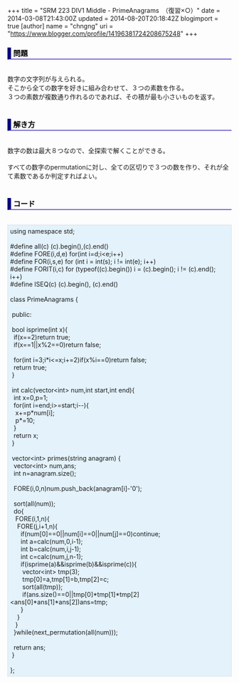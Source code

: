+++
title = "SRM 223 DIV1 Middle - PrimeAnagrams　（復習×○）"
date = 2014-03-08T21:43:00Z
updated = 2014-08-20T20:18:42Z
blogimport = true 
[author]
	name = "chngng"
	uri = "https://www.blogger.com/profile/14196381724208675248"
+++

<div dir="ltr" style="text-align: left;" trbidi="on"><h3 style="border-bottom: 2px solid slateblue; border-left: 8px solid navy; color: black; padding: 0px 0px 1px 5px;">問題 </h3><br />数字の文字列が与えられる。<br />そこから全ての数字を好きに組み合わせて、３つの素数を作る。<br />３つの素数が複数通り作れるのであれば、その積が最も小さいものを返す。<br /><br /><h3 style="border-bottom: 2px solid slateblue; border-left: 8px solid navy; color: black; padding: 0px 0px 1px 5px;">解き方 </h3><br />数字の数は最大８つなので、全探索で解くことができる。<br /><br />すべての数字のpermutationに対し、全ての区切りで３つの数を作り、それが全て素数であるか判定すればよい。<br /><br /><h3 style="border-bottom: 2px solid slateblue; border-left: 8px solid navy; color: black; padding: 0px 0px 1px 5px;">コード </h3><br /><div style="background-color: #e3f2fb; border: 1px dotted #CCCCCC; padding: 5px;">using namespace std;<br /><br />#define all(c) (c).begin(),(c).end()<br />#define FORE(i,d,e) for(int i=d;i&lt;e;i++)<br />#define FOR(i,s,e) for (int i = int(s); i != int(e); i++)<br />#define FORIT(i,c) for (typeof((c).begin()) i = (c).begin(); i != (c).end(); i++)<br />#define ISEQ(c) (c).begin(), (c).end()<br /><br />class PrimeAnagrams {<br /><br /><span class="Apple-tab-span" style="white-space: pre;"> </span>public:<br /><br /><span class="Apple-tab-span" style="white-space: pre;"> </span>bool isprime(int x){<br /><span class="Apple-tab-span" style="white-space: pre;">  </span>if(x==2)return true;<br /><span class="Apple-tab-span" style="white-space: pre;">  </span>if(x==1||x%2==0)return false;<br /><br /><span class="Apple-tab-span" style="white-space: pre;">  </span>for(int i=3;i*i&lt;=x;i+=2)if(x%i==0)return false;<br /><span class="Apple-tab-span" style="white-space: pre;">  </span>return true;<br /><span class="Apple-tab-span" style="white-space: pre;"> </span>}<br /><br /><span class="Apple-tab-span" style="white-space: pre;"> </span>int calc(vector&lt;int&gt; num,int start,int end){<br /><span class="Apple-tab-span" style="white-space: pre;">  </span>int x=0,p=1;<br /><span class="Apple-tab-span" style="white-space: pre;">  </span>for(int i=end;i&gt;=start;i--){<br /><span class="Apple-tab-span" style="white-space: pre;">   </span>x+=p*num[i];<br /><span class="Apple-tab-span" style="white-space: pre;">   </span>p*=10;<br /><span class="Apple-tab-span" style="white-space: pre;">  </span>}<br /><span class="Apple-tab-span" style="white-space: pre;">  </span>return x;<br /><span class="Apple-tab-span" style="white-space: pre;"> </span>}<br /><br /><span class="Apple-tab-span" style="white-space: pre;"> </span>vector&lt;int&gt; primes(string anagram) {<br /><span class="Apple-tab-span" style="white-space: pre;">  </span>vector&lt;int&gt; num,ans;<br /><span class="Apple-tab-span" style="white-space: pre;">  </span>int n=anagram.size();<br /><br /><span class="Apple-tab-span" style="white-space: pre;">  </span>FORE(i,0,n)num.push_back(anagram[i]-'0');<br /><br /><span class="Apple-tab-span" style="white-space: pre;">  </span>sort(all(num));<br /><span class="Apple-tab-span" style="white-space: pre;">  </span>do{<br /><span class="Apple-tab-span" style="white-space: pre;">   </span>FORE(i,1,n){<br /><span class="Apple-tab-span" style="white-space: pre;">    </span>FORE(j,i+1,n){<br /><span class="Apple-tab-span" style="white-space: pre;">      </span>if(num[0]==0||num[i]==0||num[j]==0)continue;<br /><span class="Apple-tab-span" style="white-space: pre;">      </span>int a=calc(num,0,i-1);<br /><span class="Apple-tab-span" style="white-space: pre;">      </span>int b=calc(num,i,j-1);<br /><span class="Apple-tab-span" style="white-space: pre;">      </span>int c=calc(num,j,n-1);<br /><span class="Apple-tab-span" style="white-space: pre;">      </span>if(isprime(a)&amp;&amp;isprime(b)&amp;&amp;isprime(c)){<br /><span class="Apple-tab-span" style="white-space: pre;">       </span>vector&lt;int&gt; tmp(3);<br /><span class="Apple-tab-span" style="white-space: pre;">       </span>tmp[0]=a,tmp[1]=b,tmp[2]=c;<br /><span class="Apple-tab-span" style="white-space: pre;">       </span>sort(all(tmp));<br /><span class="Apple-tab-span" style="white-space: pre;">       </span>if(ans.size()==0||tmp[0]*tmp[1]*tmp[2]&lt;ans[0]*ans[1]*ans[2])ans=tmp;<br /><span class="Apple-tab-span" style="white-space: pre;">      </span>}<br /><span class="Apple-tab-span" style="white-space: pre;">    </span>}<br /><span class="Apple-tab-span" style="white-space: pre;">   </span>}<br /><span class="Apple-tab-span" style="white-space: pre;">  </span>}while(next_permutation(all(num)));<br /><br /><span class="Apple-tab-span" style="white-space: pre;">  </span>return ans;<br /><span class="Apple-tab-span" style="white-space: pre;"> </span>}<br /><br />};</div></div>
